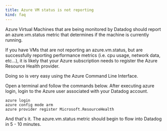 ```yaml
---
title: Azure VM status is not reporting
kind: faq
---
```


Azure Virtual Machines that are being monitored by Datadog should report an azure.vm.status metric that determines if the machine is currently running.

If you have VMs that are not reporting an azure.vm.status, but are successfully reporting performance metrics (i.e. cpu usage, network data, etc...), it is likely that your Azure subscription needs to register the Azure Resource Health provider.

Doing so is very easy using the Azure Command Line Interface.

Open a terminal and follow the commands below. After executing azure login, login to the Azure user associated with your Datadog account.
```
azure login
azure config mode arm
azure provider register Microsoft.ResourceHealth
```

And that's it. The azure.vm.status metric should begin to flow into Datadog in 5 - 10 minutes.

